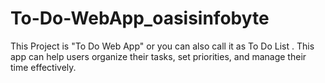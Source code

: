 # To-Do-WebApp_oasisinfobyte
This Project is "To Do Web App" or you can also call it as To Do List . This app can help users organize their tasks, set priorities, and manage their time effectively.
